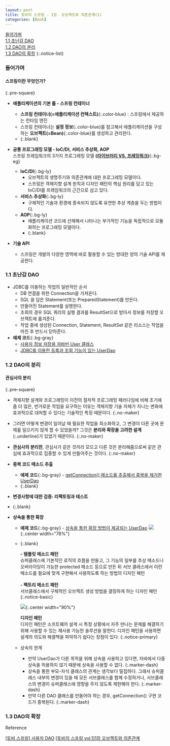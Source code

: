 ```yaml
---
layout: post
title: 토비의 스프링 - 1장. 오브젝트와 의존관계(1)
categories: [Book]
---
```


[들어가며](#들어가며)  
[1.1 초난감 DAO](#11-초난감-dao)  
[1.2 DAO의 분리](#12-dao의-분리)  
[1.3 DAO의 확장](#13-dao의-확장)
{:.notice-list}

### 들어가며

#### 스프링이란 무엇인가?
{:.pre-square}
- **애플리케이션의 기본 틀 - 스프링 컨테이너**
  - **스프링 컨테이너(=애플리케이션 컨텍스트)**{:.color-blue} : 스프링에서 제공하는 런타임 엔진
  - 스프링 컨테이너는 **설정 정보**{:.color-blue}를 참고해서 애플리케이션을 구성하는 **오브젝트(=Bean)**{:.color-blue}를 생성하고 관리한다.
  - {:.blank}

- **공통 프로그래밍 모델 - IoC/DI, 서비스 추상화, AOP**  
   스프링 프레임워크의 3가지 프로그레밍 모델 **([라이브러리 VS. 프레임워크](https://pageprologue.github.io/programming/2022/02/04/library-framework))**{:.bg-eg}
   - **IoC/DI**{:.bg-ly}
     - 오브젝트의 생명주기와 의존관계에 대한 프로그레밍 모델이다.
     - 스프링은 객체지향 설계 원칙과 디자인 패턴의 핵심 원리를 담고 있는 IoC/DI를 프레임워크의 근간으로 삼고 있다.
   - **서비스 추상화**{:.bg-ly}
     - 구체적인 기술과 환경에 종속되지 않도록 유연한 추상 계층을 두는 방법이다.
   - **AOP**{:.bg-ly}
     - 애플리케이션 코드에 산재해서 나타나는 부가적인 기능을 독립적으로 모듈화하는 프로그래밍 모델이다.
     - {:.blank}

- **기술 API**
  - 스프링은 개발의 다양한 영역에 바로 활용할 수 있는 방대한 양의 기술 API를 제공한다.
  

### 1.1 초난감 DAO
- JDBC를 이용하는 작업의 일반적인 순서
  - DB 연결을 위한 Connection을 가져온다.
  - SQL 을 담은 Statement(또는 PreparedStatement)를 만든다.
  - 만들어진 Statement를 실행한다.
  - 조회의 경우 SQL 쿼리의 실행 결과를 ResultSet으로 받아서 정보를 저장할 오브젝트에 옮겨준다.
  - 작업 중에 생성된 Connection, Statement, ResultSet 같은 리소스는 작업을 마친 후 반드시 닫아준다.
- **예제 코드**{:.bg-gray}
  - [사용자 정보 저장용 자바빈 User 클래스](https://github.com/pageprologue/toby-spring3-1/blob/main/Vol1-30/Ch1/1.1.2/src/springbook/user/domain/User.java)
  - [JDBC를 이용한 등록과 조회 기능이 있는 UserDao](https://github.com/pageprologue/toby-spring3-1/blob/main/Vol1-30/Ch1/1.1.2/src/springbook/user/dao/UserDao.java)

### 1.2 DAO의 분리
#### 관심사의 분리
{:.pre-square}
- 객체지향 설계와 프로그래밍이 이전의 절차적 프로그래밍 패러다임에 비해 초기에 좀 더 많은, 번거로운 작업을 요구하는 이유는 객체지향 기술 자체가 지니는 변화에 효과적으로 대처할 수 있다는 기술적인 특징 때문이다.
{:.no-maker}
- 그러면 어떻게 변경이 일어날 때 필요한 작업을 최소화하고, 그 변경이 다른 곳에 문제를 일으키지 않게 할 수 있었을까? 그것은 **분리와 확장을 고려한 설계**{:.underline}가 있었기 때문이다. 
{:.no-maker}
- **관심사의 분리란**, 관심사가 같은 것끼리 모으고 다른 것은 분리해줌으로써 같은 관심에 효과적으로 집중할 수 있게 만들어주는 것이다.
{:.no-maker}

- **중복 코드 메소드 추출**
  - **예제 코드**{:.bg-gray} 
  \- [getConnection() 메소드를 추출해서 중복을 제거한 UserDao](https://github.com/pageprologue/toby-spring3-1/blob/main/Vol1-30/Ch1/1.2.2/src/springbook/user/dao/UserDao.java#LC49)
  - {:.blank}

- **변경사항에 대한 검증: 리팩토링과 테스트**
- {:.blank}

- **상속을 통한 확장**
  - **예제 코드**{:.bg-gray}
    \- [상속을 통한 확장 방법이 제공되는 UserDao](https://github.com/pageprologue/toby-spring3-1/blob/main/Vol1-30/Ch1/1.2.3/src/springbook/user/dao/UserDao.java)
    ![](https://user-images.githubusercontent.com/40616436/76166481-303b2480-61a2-11ea-8f7d-2776662ad6f8.png){:.center width="78%"}
  - {:.blank}
  
    **\- 템플릿 메소드 패턴**  
    슈퍼클래스에 기본적인 로직의 흐름을 만들고, 그 기능의 일부를 추상 메소드나 오버라이딩이 가능한 protected 메소드 등으로 만든 뒤 서브 클래스에서 이런 메소드를 필요에 맞게 구현해서 사용하도록 하는 방법의 디자인 패턴
    <br>  
    **\- 팩토리 메소드 패턴**  
    서브클래스에서 구체적인 오브젝트 생성 방법을 결정하게 하는 디자인 패턴
    {:.notice-basic}

    ![](https://img1.daumcdn.net/thumb/R1280x0/?scode=mtistory2&fname=https%3A%2F%2Fblog.kakaocdn.net%2Fdn%2FduAi8L%2Fbtq1R8I43Wn%2FLikPmv99RH9sZqpiO0npYK%2Fimg.png){:.center width="90%"}

    **디자인 패턴**  
    디자인 패턴은 소프트웨어 설계 시 특정 상황에서 자주 만나는 문제를 해결하기 위해 사용할 수 있는 재사용 가능한 솔루션을 말한다.
    디자인 패턴을 사용하면 설계의 의도와 해결책을 파악하기 쉽다는 장점이 있다.
    {:.notice-primary}
    
  - 상속의 한계
    - 만약 UserDao가 다른 목적을 위해 상속을 사용하고 있다면, 자바에서 다중상속을 허용하지 않기 때문에 상속을 사용할 수 없다.
    {:.marker-dash}
    - 상속을 통한 부모-자식 클래스의 관계는 생각보다 밀접하다. 그래서 슈퍼클래스 내부의 변경이 있을 때 모든 서브클래스를 함께 수정하거나, 서브클래스의 변경이 슈퍼클래스에 영향을 주지 않도록 제한해야 한다.
    {:.marker-dash}
    - 만약 다른 DAO 클래스를 만들어야 하는 경우, getConnection() 구현 코드가 중복된다.
    {:.marker-dash}

### 1.3 DAO의 확장


<div class="post-reference">
   <p>Reference</p>
   <a href="https://it-mesung.tistory.com/111">[토비 스프링] 사용자 DAO</a>
   <a href="https://roadofdevelopment.tistory.com/39">[토비의 스프링 vol.1]1장 오브젝트와 의존관계</a>
</div>